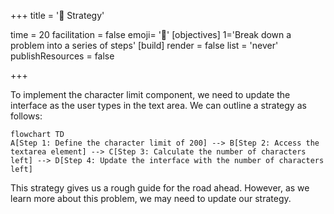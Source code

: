 +++
title = '🧭 Strategy'

time = 20
facilitation = false
emoji= '🧩'
[objectives]
    1='Break down a problem into a series of steps'
[build]
  render = false
  list = 'never'
  publishResources = false

+++

To implement the character limit component, we need to update the interface as the user types in the text area. We can outline a strategy as follows:

```mermaid
flowchart TD
A[Step 1: Define the character limit of 200] --> B[Step 2: Access the textarea element] --> C[Step 3: Calculate the number of characters left] --> D[Step 4: Update the interface with the number of characters left]
```

This strategy gives us a rough guide for the road ahead. However, as we learn more about this problem, we may need to update our strategy.
